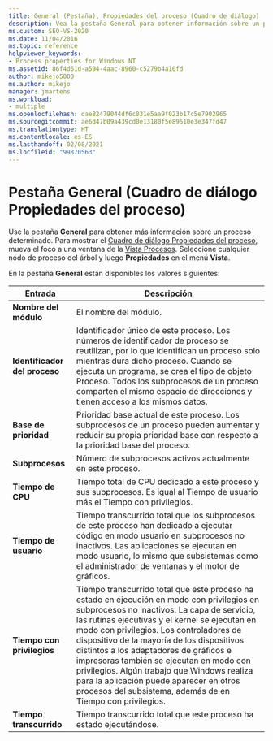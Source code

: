 ```yaml
---
title: General (Pestaña), Propiedades del proceso (Cuadro de diálogo) | Microsoft Docs
description: Vea la pestaña General para obtener información sobre un proceso, incluido el nombre del módulo, el identificador del proceso, la prioridad base, el número de subprocesos, el tiempo de CPU de usuario y el transcurrido.
ms.custom: SEO-VS-2020
ms.date: 11/04/2016
ms.topic: reference
helpviewer_keywords:
- Process properties for Windows NT
ms.assetid: 86f4d61d-a594-4aac-8960-c5279b4a10fd
author: mikejo5000
ms.author: mikejo
manager: jmartens
ms.workload:
- multiple
ms.openlocfilehash: dae82479044df6c031e5aa9f023b17c5e7902965
ms.sourcegitcommit: ae6d47b09a439cd0e13180f5e89510e3e347fd47
ms.translationtype: HT
ms.contentlocale: es-ES
ms.lasthandoff: 02/08/2021
ms.locfileid: "99870563"
---
```

# <a name="general-tab-process-properties-dialog-box"></a>Pestaña General (Cuadro de diálogo Propiedades del proceso)
Use la pestaña **General** para obtener más información sobre un proceso determinado. Para mostrar el [Cuadro de diálogo Propiedades del proceso](../debugger/process-properties-dialog-box.md), mueva el foco a una ventana de la [Vista Procesos](../debugger/processes-view.md). Seleccione cualquier nodo de proceso del árbol y luego **Propiedades** en el menú **Vista**.

 En la pestaña **General** están disponibles los valores siguientes:

|Entrada|Descripción|
|-----------|-----------------|
|**Nombre del módulo**|El nombre del módulo.|
|**Identificador del proceso**|Identificador único de este proceso. Los números de identificador de proceso se reutilizan, por lo que identifican un proceso solo mientras dura dicho proceso. Cuando se ejecuta un programa, se crea el tipo de objeto Proceso. Todos los subprocesos de un proceso comparten el mismo espacio de direcciones y tienen acceso a los mismos datos.|
|**Base de prioridad**|Prioridad base actual de este proceso. Los subprocesos de un proceso pueden aumentar y reducir su propia prioridad base con respecto a la prioridad base del proceso.|
|**Subprocesos**|Número de subprocesos activos actualmente en este proceso.|
|**Tiempo de CPU**|Tiempo total de CPU dedicado a este proceso y sus subprocesos. Es igual al Tiempo de usuario más el Tiempo con privilegios.|
|**Tiempo de usuario**|Tiempo transcurrido total que los subprocesos de este proceso han dedicado a ejecutar código en modo usuario en subprocesos no inactivos. Las aplicaciones se ejecutan en modo usuario, lo mismo que subsistemas como el administrador de ventanas y el motor de gráficos.|
|**Tiempo con privilegios**|Tiempo transcurrido total que este proceso ha estado en ejecución en modo con privilegios en subprocesos no inactivos. La capa de servicio, las rutinas ejecutivas y el kernel se ejecutan en modo con privilegios. Los controladores de dispositivo de la mayoría de los dispositivos distintos a los adaptadores de gráficos e impresoras también se ejecutan en modo con privilegios. Algún trabajo que Windows realiza para la aplicación puede aparecer en otros procesos del subsistema, además de en Tiempo con privilegios.|
|**Tiempo transcurrido**|Tiempo transcurrido total que este proceso ha estado ejecutándose.|